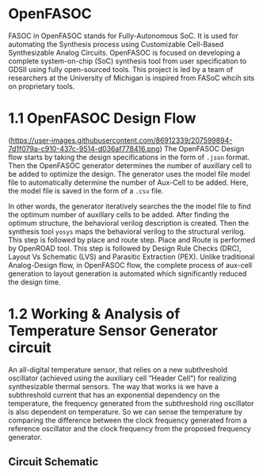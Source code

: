 # OpenFASOC
FASOC in OpenFASOC stands for Fully-Autonomous SoC. It is used for automating the Synthesis process using Customizable Cell-Based Synthesizable Analog Circuits. OpenFASOC is focused on developing a complete system-on-chip (SoC) synthesis tool from user specification to GDSII using fully open-sourced tools. This project is led by a team of researchers at the University of Michigan is inspired from FASoC whcih sits on proprietary tools. 

# 1.1 OpenFASOC Design Flow
(https://user-images.githubusercontent.com/86912339/207599894-7d1f079a-c910-437c-9514-d036af778416.png)
The OpenFASOC Design flow starts by taking the design specifications in the form of `.json` format. Then the OpenFASOC generator determines the number of auxillary cell to be added to optimize the design. The generator uses the model file model file to automatically determine the number of Aux-Cell to be added. Here, the model file is saved in the form of a `.csv` file.

In other words, the generator iteratively searches the the model file to find the optimum number of auxillary cells to be added. After finding the optimum structure, the behavioral verilog description is created. Then the synthesis tool `yosys` maps the behavioral verilog to the structural verilog. This step is followed by place and route step. Place and Route is performed by OpenROAD tool. This step is followed by Design Rule Checks (DRC), Layout Vs Schematic (LVS) and Parasitic Extraction (PEX). Unlike traditional Analog-Design flow, in OpenFASOC flow, the complete process of aux-cell generation to layout generation is automated which significantly reduced the design time. 


# 1.2 Working & Analysis of Temperature Sensor Generator circuit
An all-digital temperature sensor, that relies on a new subthreshold oscillator (achieved using the auxiliary cell “Header Cell“) for realizing synthesizable thermal sensors.
The way that works is we have a subthreshold current that has an exponential dependency on the temperature, the frequency generated from the subthreshold ring oscillator is also dependent on temperature. So we can sense the temperature by comparing the difference between the clock frequency generated from a reference oscillator and the clock frequency from the proposed frequency generator.

## Circuit Schematic
